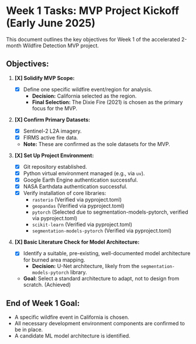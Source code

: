 # Week 1 Tasks: MVP Project Kickoff (Early June 2025)

This document outlines the key objectives for Week 1 of the accelerated 2-month Wildfire Detection MVP project.

## Objectives:

1.  **[X] Solidify MVP Scope:**
    *   [X] Define one specific wildfire event/region for analysis.
        *   **Decision:** California selected as the region.
        *   **Final Selection:** The Dixie Fire (2021) is chosen as the primary focus for the MVP.

2.  **[X] Confirm Primary Datasets:**
    *   [X] Sentinel-2 L2A imagery.
    *   [X] FIRMS active fire data.
    *   **Note:** These are confirmed as the sole datasets for the MVP.

3.  **[X] Set Up Project Environment:**
    *   [X] Git repository established.
    *   [X] Python virtual environment managed (e.g., via `uv`).
    *   [X] Google Earth Engine authentication successful.
    *   [X] NASA Earthdata authentication successful.
    *   [X] Verify installation of core libraries:
        *   `rasterio` (Verified via pyproject.toml)
        *   `geopandas` (Verified via pyproject.toml)
        *   `pytorch` (Selected due to segmentation-models-pytorch, verified via pyproject.toml)
        *   `scikit-learn` (Verified via pyproject.toml)
        *   `segmentation-models-pytorch` (Verified via pyproject.toml)

4.  **[X] Basic Literature Check for Model Architecture:**
    *   [X] Identify a suitable, pre-existing, well-documented model architecture for burned area mapping.
        *   **Decision:** U-Net architecture, likely from the `segmentation-models-pytorch` library.
    *   **Goal:** Select a standard architecture to adapt, not to design from scratch. (Achieved)

## End of Week 1 Goal:
- A specific wildfire event in California is chosen.
- All necessary development environment components are confirmed to be in place.
- A candidate ML model architecture is identified.

